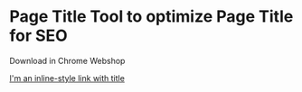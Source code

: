 # Page Title Tool to optimize Page Title for SEO

Download in Chrome Webshop 

[I'm an inline-style link with title](https://chrome.google.com/webstore/detail/page-title-tool/amppablblpkieebandnoajjmppnlehkc "Google's Homepage")

